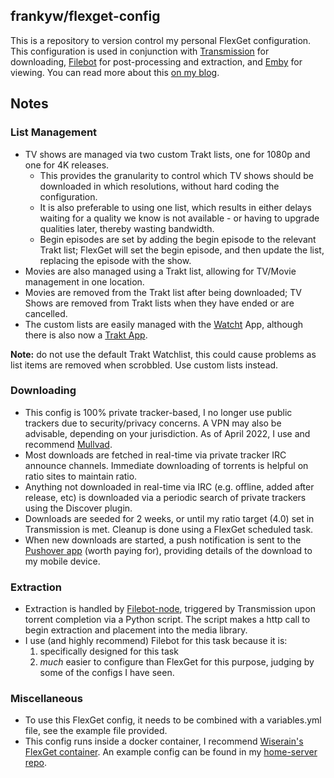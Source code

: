 ## frankyw/flexget-config

This is a repository to version control my personal FlexGet configuration. This configuration is used in conjunction with [Transmission](https://transmissionbt.com/) for downloading, [Filebot](https://www.filebot.net/) for post-processing and extraction, and [Emby](https://emby.media/) for viewing. You can read more about this [on my blog](https://frankw.net/fully-automated-media-centre-flexget-emby-trakt-imdb/).

## Notes

### List Management

* TV shows are managed via two custom Trakt lists, one for 1080p and one for 4K releases.
	* This provides the granularity to control which TV shows should be downloaded in which resolutions, without hard coding the configuration.
	* It is also preferable to using one list, which results in either delays waiting for a quality we know is not available - or having to upgrade qualities later, thereby wasting bandwidth.
	* Begin episodes are set by adding the begin episode to the relevant Trakt list; FlexGet will set the begin episode, and then update the list, replacing the episode with the show.
* Movies are also managed using a Trakt list, allowing for TV/Movie management in one location.
* Movies are removed from the Trakt list after being downloaded; TV Shows are removed from Trakt lists when they have ended or are cancelled.
* The custom lists are easily managed with the [Watcht](https://apps.apple.com/us/app/watcht-for-trakt/id1396920723) App, although there is also now a [Trakt App](https://trakt.tv/apps).

**Note:** do not use the default Trakt Watchlist, this could cause problems as list items are removed when scrobbled. Use custom lists instead.

### Downloading

* This config is 100% private tracker-based, I no longer use public trackers due to security/privacy concerns. A VPN may also be advisable, depending on your jurisdiction. As of April 2022, I use and recommend [Mullvad](https://mullvad.net/).
* Most downloads are fetched in real-time via private tracker IRC announce channels. Immediate downloading of torrents is helpful on ratio sites to maintain ratio.
* Anything not downloaded in real-time via IRC (e.g. offline, added after release, etc) is downloaded via a periodic search of private trackers using the Discover plugin.
* Downloads are seeded for 2 weeks, or until my ratio target (4.0) set in Transmission is met. Cleanup is done using a FlexGet scheduled task.
* When new downloads are started, a push notification is sent to the [Pushover app](https://pushover.net/) (worth paying for), providing details of the download to my mobile device.

### Extraction

* Extraction is handled by [Filebot-node](https://www.filebot.net/forums/viewtopic.php?t=2663), triggered by Transmission upon torrent completion via a Python script. The script makes a http call to begin extraction and placement into the media library.
* I use (and highly recommend) Filebot for this task because it is:
	1. specifically designed for this task
	2.  _much_ easier to configure than FlexGet for this purpose, judging by some of the configs I have seen.

### Miscellaneous

* To use this FlexGet config, it needs to be combined with a variables.yml file, see the example file provided.
* This config runs inside a docker container, I recommend [Wiserain's FlexGet container](https://github.com/wiserain/docker-flexget). An example config can be found in my [home-server repo](https://github.com/frankyw/home-server).